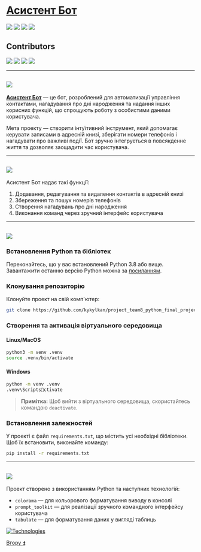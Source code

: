 
<a id="top"></a>
# [Асистент Бот](https://github.com/ВАШ-РЕПОЗИТОРІЙ)

<a href="#1"><img src="https://img.shields.io/badge/Опис Проeкту-512BD4?style=for-the-badge"/></a> <a href="#2"><img src="https://img.shields.io/badge/Функції-ECD53F?style=for-the-badge"/></a> <a href="#3"><img src="https://img.shields.io/badge/Підготовка до роботи-007054?style=for-the-badge"/></a> <a href="#4"><img src="https://img.shields.io/badge/Застосовані технології-A9225C?style=for-the-badge"/></a>

## Contributors
<a href="https://github.com/kykylkan"><img src="https://img.shields.io/badge/kykylkan-40AEF0?style=for-the-badge&logo=github&logoColor=212121"/></a> <a href="https://github.com/romahawk"><img src="https://img.shields.io/badge/romahawk-0099E5?style=for-the-badge&logo=github&logoColor=212121"/></a> <a href="https://github.com/iDimov"><img src="https://img.shields.io/badge/iDimov-40AEF0?style=for-the-badge&logo=github&logoColor=212121"/></a> <a href="https://github.com/RomanS1994"><img src="https://img.shields.io/badge/RomanS1994-0099E5?style=for-the-badge&logo=github&logoColor=212121"/></a>

___
<a id="1"></a>

## <img src="https://img.shields.io/badge/Опис Проeкту-512BD4?style=for-the-badge"/>

[__Асистент Бот__](https://github.com/kykylkan/project_team8_python_final_project/edit/main) — це бот, розроблений для автоматизації управління контактами, нагадування про дні народження та надання інших корисних функцій, що спрощують роботу з особистими даними користувача.

Мета проекту — створити інтуїтивний інструмент, який допомагає керувати записами в адресній книзі, зберігати номери телефонів і нагадувати про важливі події. Бот зручно інтегрується в повсякденне життя та дозволяє заощадити час користувача.

___
<a id="2"></a>

## <img src="https://img.shields.io/badge/Функції-ECD53F?style=for-the-badge"/>

Асистент Бот надає такі функції:
1. Додавання, редагування та видалення контактів в адресній книзі
2. Збереження та пошук номерів телефонів
3. Створення нагадувань про дні народження
4. Виконання команд через зручний інтерфейс користувача

___
<a id="3"></a>

## <img src="https://img.shields.io/badge/Підготовка до роботи-007054?style=for-the-badge"/>

### Встановлення Python та бібліотек

Переконайтесь, що у вас встановлений Python 3.8 або вище. Завантажити останню версію Python можна за [посиланням](https://www.python.org/).

### Клонування репозиторію
Клонуйте проект на свій комп'ютер:
```bash
git clone https://github.com/kykylkan/project_team8_python_final_project
```

### Створення та активація віртуального середовища

#### Linux/MacOS
```bash
python3 -m venv .venv
source .venv/bin/activate
```

#### Windows
```bash
python -m venv .venv
.venv\Scriptsctivate
```

> **Примітка:** Щоб вийти з віртуального середовища, скористайтесь командою `deactivate`.

### Встановлення залежностей

У проекті є файл `requirements.txt`, що містить усі необхідні бібліотеки. Щоб їх встановити, виконайте команду:
```bash
pip install -r requirements.txt
```

___
<a id="4"></a>

## <img src="https://img.shields.io/badge/Застосовані технології-A9225C?style=for-the-badge"/>

Проект створено з використанням Python та наступних технологій:

- `colorama` — для кольорового форматування виводу в консолі
- `prompt_toolkit` — для реалізації зручного командного інтерфейсу користувача
- `tabulate` — для форматування даних у вигляді таблиць


[![Technologies](https://skillicons.dev/icons?i=python,github,git,vscode)](https://skillicons.dev)

[Вгору :arrow_double_up:](#top)
 
